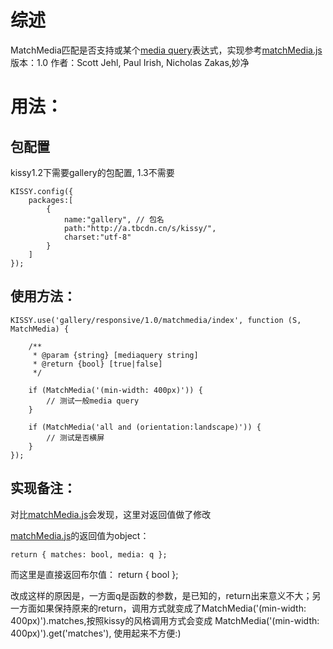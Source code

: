 # 综述
MatchMedia匹配是否支持或某个[media query](http://www.w3.org/TR/css3-mediaqueries/)表达式，实现参考[matchMedia.js](https://github.com/scottjehl/matchMedia.js)
版本：1.0
作者：Scott Jehl, Paul Irish, Nicholas Zakas,妙净

# 用法：
## 包配置 
kissy1.2下需要gallery的包配置, 1.3不需要

    KISSY.config({
        packages:[
            {
                name:"gallery", // 包名
                path:"http://a.tbcdn.cn/s/kissy/",
                charset:"utf-8"
            }
        ]
    });

## 使用方法：
    KISSY.use('gallery/responsive/1.0/matchmedia/index', function (S, MatchMedia) {
        
        /**
         * @param {string} [mediaquery string] 
         * @return {bool} [true|false]
         */
        
        if (MatchMedia('(min-width: 400px)')) {
            // 测试一般media query
        }

        if (MatchMedia('all and (orientation:landscape)')) {
            // 测试是否横屏
        } 
    });

## 实现备注：

对比[matchMedia.js](https://github.com/scottjehl/matchMedia.js)会发现，这里对返回值做了修改

[matchMedia.js](https://github.com/scottjehl/matchMedia.js)的返回值为object：

    return { matches: bool, media: q };
而这里是直接返回布尔值：
    return { bool };

改成这样的原因是，一方面q是函数的参数，是已知的，return出来意义不大；另一方面如果保持原来的return，调用方式就变成了MatchMedia('(min-width: 400px)').matches,按照kissy的风格调用方式会变成 MatchMedia('(min-width: 400px)').get('matches'), 使用起来不方便:)
